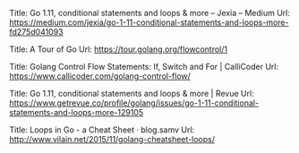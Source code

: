 Title: Go 1.11, conditional statements and loops & more – Jexia – Medium
Url: https://medium.com/jexia/go-1-11-conditional-statements-and-loops-more-fd275d041093

Title: A Tour of Go
Url: https://tour.golang.org/flowcontrol/1

Title: Golang Control Flow Statements: If, Switch and For | CalliCoder
Url: https://www.callicoder.com/golang-control-flow/

Title: Go 1.11, conditional statements and loops & more | Revue
Url: https://www.getrevue.co/profile/golang/issues/go-1-11-conditional-statements-and-loops-more-129105

Title: Loops in Go - a Cheat Sheet · blog.samv
Url: http://www.vilain.net/2015/11/golang-cheatsheet-loops/
